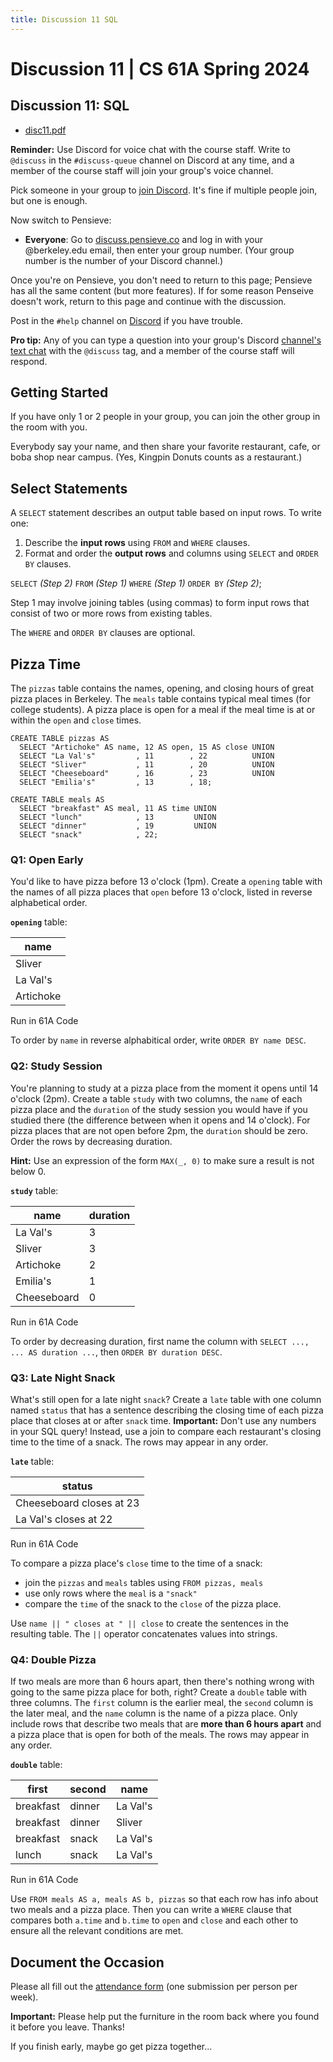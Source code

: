 ```yaml
---
title: Discussion 11 SQL
---
```

# Discussion 11 | CS 61A Spring 2024

## Discussion 11: SQL

-   [disc11.pdf](/resource/cs61a/disc11.pdf)

**Reminder:** Use Discord for voice chat with the course staff. Write to `@discuss` in the `#discuss-queue` channel on Discord at any time, and a member of the course staff will join your group's voice channel.

Pick someone in your group to [join Discord](https://cs61a.org/articles/discord). It's fine if multiple people join, but one is enough.

Now switch to Pensieve:

-   **Everyone**: Go to [discuss.pensieve.co](http://discuss.pensieve.co/) and log in with your @berkeley.edu email, then enter your group number. (Your group number is the number of your Discord channel.)

Once you're on Pensieve, you don't need to return to this page; Pensieve has all the same content (but more features). If for some reason Penseive doesn't work, return to this page and continue with the discussion.

Post in the `#help` channel on [Discord](https://cs61a.org/articles/discord/) if you have trouble.

**Pro tip:** Any of you can type a question into your group's Discord [channel's text chat](https://support.discord.com/hc/en-us/articles/4412085582359-Text-Channels-Text-Chat-In-Voice-Channels#h_01FMJT412WBX1MR4HDYNR8E95X) with the `@discuss` tag, and a member of the course staff will respond.

## Getting Started

If you have only 1 or 2 people in your group, you can join the other group in the room with you.

Everybody say your name, and then share your favorite restaurant, cafe, or boba shop near campus. (Yes, Kingpin Donuts counts as a restaurant.)

## Select Statements

A `SELECT` statement describes an output table based on input rows. To write one:

1.  Describe the **input rows** using `FROM` and `WHERE` clauses.
2.  Format and order the **output rows** and columns using `SELECT` and `ORDER BY` clauses.

`SELECT` _(Step 2)_ `FROM` _(Step 1)_ `WHERE` _(Step 1)_ `ORDER BY` _(Step 2)_;

Step 1 may involve joining tables (using commas) to form input rows that consist of two or more rows from existing tables.

The `WHERE` and `ORDER BY` clauses are optional.

## Pizza Time

The `pizzas` table contains the names, opening, and closing hours of great pizza places in Berkeley. The `meals` table contains typical meal times (for college students). A pizza place is open for a meal if the meal time is at or within the `open` and `close` times.

```
CREATE TABLE pizzas AS
  SELECT "Artichoke" AS name, 12 AS open, 15 AS close UNION
  SELECT "La Val's"         , 11        , 22          UNION
  SELECT "Sliver"           , 11        , 20          UNION
  SELECT "Cheeseboard"      , 16        , 23          UNION
  SELECT "Emilia's"         , 13        , 18;

CREATE TABLE meals AS
  SELECT "breakfast" AS meal, 11 AS time UNION
  SELECT "lunch"            , 13         UNION
  SELECT "dinner"           , 19         UNION
  SELECT "snack"            , 22;
```

### Q1: Open Early

You'd like to have pizza before 13 o'clock (1pm). Create a `opening` table with the names of all pizza places that `open` before 13 o'clock, listed in reverse alphabetical order.

**`opening`** table:

| name |
| --- |
| Sliver |
| La Val's |
| Artichoke |

Run in 61A Code

To order by `name` in reverse alphabitical order, write `ORDER BY name DESC`.

### Q2: Study Session

You're planning to study at a pizza place from the moment it opens until 14 o'clock (2pm). Create a table `study` with two columns, the `name` of each pizza place and the `duration` of the study session you would have if you studied there (the difference between when it opens and 14 o'clock). For pizza places that are not open before 2pm, the `duration` should be zero. Order the rows by decreasing duration.

**Hint:** Use an expression of the form `MAX(_, 0)` to make sure a result is not below 0.

**`study`** table:

| name | duration |
| --- | --- |
| La Val's | 3 |
| Sliver | 3 |
| Artichoke | 2 |
| Emilia's | 1 |
| Cheeseboard | 0 |

Run in 61A Code

To order by decreasing duration, first name the column with `SELECT ..., ... AS duration ...`, then `ORDER BY duration DESC`.

### Q3: Late Night Snack

What's still open for a late night `snack`? Create a `late` table with one column named `status` that has a sentence describing the closing time of each pizza place that closes at or after `snack` time. **Important:** Don't use any numbers in your SQL query! Instead, use a join to compare each restaurant's closing time to the time of a snack. The rows may appear in any order.

**`late`** table:

| status |
| --- |
| Cheeseboard closes at 23 |
| La Val's closes at 22 |

Run in 61A Code

To compare a pizza place's `close` time to the time of a snack:

-   join the `pizzas` and `meals` tables using `FROM pizzas, meals`
-   use only rows where the `meal` is a `"snack"`
-   compare the `time` of the snack to the `close` of the pizza place.

Use `name || " closes at " || close` to create the sentences in the resulting table. The `||` operator concatenates values into strings.

### Q4: Double Pizza

If two meals are more than 6 hours apart, then there's nothing wrong with going to the same pizza place for both, right? Create a `double` table with three columns. The `first` column is the earlier meal, the `second` column is the later meal, and the `name` column is the name of a pizza place. Only include rows that describe two meals that are **more than 6 hours apart** and a pizza place that is open for both of the meals. The rows may appear in any order.

**`double`** table:

| first | second | name |
| --- | --- | --- |
| breakfast | dinner | La Val's |
| breakfast | dinner | Sliver |
| breakfast | snack | La Val's |
| lunch | snack | La Val's |

Run in 61A Code

Use `FROM meals AS a, meals AS b, pizzas` so that each row has info about two meals and a pizza place. Then you can write a `WHERE` clause that compares both `a.time` and `b.time` to `open` and `close` and each other to ensure all the relevant conditions are met.

## Document the Occasion

Please all fill out the [attendance form](https://docs.google.com/forms/d/e/1FAIpQLSeqlK8l6WkScGr-RHR-kM4p5bnR9cllYrG95fDqPJspSlll7A/viewform) (one submission per person per week).

**Important:** Please help put the furniture in the room back where you found it before you leave. Thanks!

If you finish early, maybe go get pizza together...